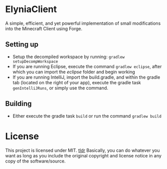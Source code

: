 # ElyniaClient
A simple, efficient, and yet powerful implementation of small modifications into the Minecraft Client using Forge.

## Setting up
- Setup the decompiled workspace by running: `gradlew setupDecompWorkspace`
- If you are running Eclipse, execute the command `gradlew eclipse`, after which you can import the *eclipse* folder and begin working
- If you are running IntelliJ, import the build.gradle, and within the gradle tab (located on the right of your app), execute the gradle task `genIntelliJRuns`, or simply use the command.

## Building
- Either execute the gradle task `build` or run the command `gradlew build`

# License
This project is licensed under MIT. [tldr](https://tldrlegal.com/license/mit-license) Basically, you can do whatever you want as long as you include the original copyright and license notice in any copy of the software/source.
